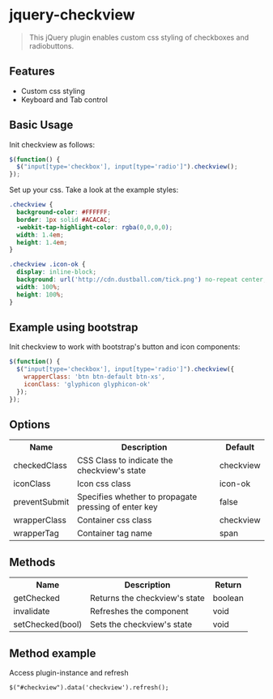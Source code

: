 jquery-checkview
================

> This jQuery plugin enables custom css styling of checkboxes and radiobuttons.

Features
--------
* Custom css styling
* Keyboard and Tab control

Basic Usage
-----------

Init checkview as follows:

```js
$(function() {
  $("input[type='checkbox'], input[type='radio']").checkview();
});
```

Set up your css. Take a look at the example styles:

```css
.checkview {
  background-color: #FFFFFF;
  border: 1px solid #ACACAC;
  -webkit-tap-highlight-color: rgba(0,0,0,0);
  width: 1.4em;
  height: 1.4em;
}

.checkview .icon-ok {
  display: inline-block;
  background: url('http://cdn.dustball.com/tick.png') no-repeat center;
  width: 100%;
  height: 100%;
}
```


Example using bootstrap
-----------------------

Init checkview to work with bootstrap's button and icon components:

```js
$(function() {
  $("input[type='checkbox'], input[type='radio']").checkview({
    wrapperClass: 'btn btn-default btn-xs',
    iconClass: 'glyphicon glyphicon-ok'
  });
});
```



Options
-------
<table>
  <tr>
    <th>Name</th><th>Description</th><th>Default</th>
  </tr>
  <tr>
    <td>checkedClass</td><td>CSS Class to indicate the checkview's state</td><td>checkview</td>
  </tr>
  <tr>
    <td>iconClass</td><td>Icon css class</td><td>icon-ok</td>
  </tr>
  <tr>
    <td>preventSubmit</td><td>Specifies whether to propagate pressing of enter key</td><td>false</td>
  </tr>
  <tr>
    <td>wrapperClass</td><td>Container css class</td><td>checkview</td>
  </tr>
  <tr>
    <td>wrapperTag</td><td>Container tag name</td><td>span</td>
  </tr>
</table>

Methods
-------

<table>
  <tr>
    <th>Name</th><th>Description</th><th>Return</th>
  </tr>
  <tr>
    <td>getChecked</td><td>Returns the checkview's state</td><td>boolean</td>
  </tr>
  <tr>
    <td>invalidate</td><td>Refreshes the component</td><td>void</td>
  </tr>
  <tr>
    <td>setChecked(bool)</td><td>Sets the checkview's state</td><td>void</td>
  </tr>
</table>

## Method example
Access plugin-instance and refresh

```
$("#checkview").data('checkview').refresh();
```
